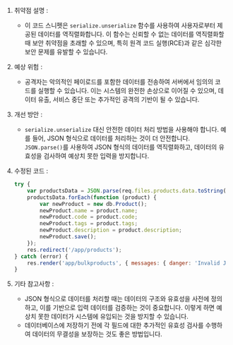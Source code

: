 1. 취약점 설명 :
   - 이 코드 스니펫은 `serialize.unserialize` 함수를 사용하여 사용자로부터 제공된 데이터를 역직렬화합니다. 이 함수는 신뢰할 수 없는 데이터를 역직렬화할 때 보안 취약점을 초래할 수 있으며, 특히 원격 코드 실행(RCE)과 같은 심각한 보안 문제를 유발할 수 있습니다.

2. 예상 위험 :
   - 공격자는 악의적인 페이로드를 포함한 데이터를 전송하여 서버에서 임의의 코드를 실행할 수 있습니다. 이는 시스템의 완전한 손상으로 이어질 수 있으며, 데이터 유출, 서비스 중단 또는 추가적인 공격의 기반이 될 수 있습니다.

3. 개선 방안 :
   - `serialize.unserialize` 대신 안전한 데이터 처리 방법을 사용해야 합니다. 예를 들어, JSON 형식으로 데이터를 처리하는 것이 더 안전합니다. `JSON.parse()`를 사용하여 JSON 형식의 데이터를 역직렬화하고, 데이터의 유효성을 검사하여 예상치 못한 입력을 방지합니다.

4. 수정된 코드 :
   ```javascript
   try {
       var productsData = JSON.parse(req.files.products.data.toString('utf8'));
       productsData.forEach(function (product) {
           var newProduct = new db.Product();
           newProduct.name = product.name;
           newProduct.code = product.code;
           newProduct.tags = product.tags;
           newProduct.description = product.description;
           newProduct.save();
       });
       res.redirect('/app/products');
   } catch (error) {
       res.render('app/bulkproducts', { messages: { danger: 'Invalid JSON format' }, legacy: true });
   }
   ```

5. 기타 참고사항 :
   - JSON 형식으로 데이터를 처리할 때는 데이터의 구조와 유효성을 사전에 정의하고, 이를 기반으로 입력 데이터를 검증하는 것이 중요합니다. 이렇게 하면 예상치 못한 데이터가 시스템에 유입되는 것을 방지할 수 있습니다.
   - 데이터베이스에 저장하기 전에 각 필드에 대한 추가적인 유효성 검사를 수행하여 데이터의 무결성을 보장하는 것도 좋은 방법입니다.